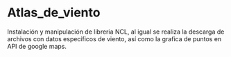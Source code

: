 # Atlas_de_viento
Instalación y manipulación de libreria NCL, al igual se realiza la descarga de archivos con datos específicos de viento, así como la grafica de puntos en API de google maps.
